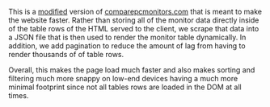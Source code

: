 This is a [modified](https://kiwisorbet.github.io) version of [comparepcmonitors.com](https://comparepcmonitors.com/) that is meant to make the website faster. Rather than storing all of the monitor data directly inside of the table rows of the HTML served to the client, we scrape that data into a JSON file that is then used to render the monitor table dynamically. In addition, we add pagination to reduce the amount of lag from having to render thousands of of table rows.

Overall, this makes the page load much faster and also makes sorting and filtering much more snappy on low-end devices having a much more minimal footprint since not all tables rows are loaded in the DOM at all times.
